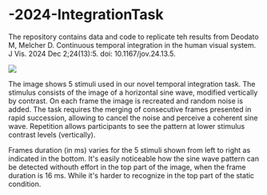 # -2024-IntegrationTask

The repository contains data and code to replicate teh results from Deodato M, Melcher D. Continuous temporal integration in the human visual system. J Vis. 2024 Dec 2;24(13):5. doi: 10.1167/jov.24.13.5.


![](https://github.com/DeoMiche/-2024-TemporalIntegration/blob/master/task_gif.gif)

The image shows 5 stimuli used in our novel temporal integration task. 
The stimulus consists of the image of a horizontal sine wave, modified vertically by contrast. 
On each frame the image is recreated and random noise is added. 
The task requires the merging of consecutive frames presented in rapid succession, allowing to cancel the noise and perceive a coherent sine wave. 
Repetition allows participants to see the pattern at lower stimulus contrast levels (vertically). 

Frames duration (in ms) varies for the 5 stimuli shown from left to right as indicated in the bottom.
It's easily noticeable how the sine wave pattern can be detected withouth effort in the top part of the image, when the frame duration is 16 ms. While it's harder to recognize in the top part of the static condition.
